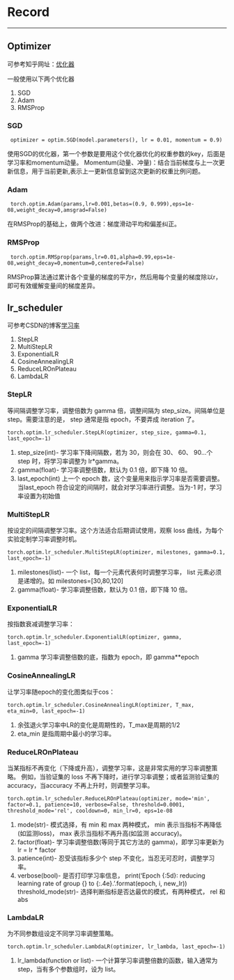 # Record
----------
## Optimizer

可参考知乎网址：[优化器](https://zhuanlan.zhihu.com/p/78622301)

一般使用以下两个优化器
1. SGD
2. Adam
3. RMSProp

### SGD
     optimizer = optim.SGD(model.parameters(), lr = 0.01, momentum = 0.9)
        
使用SGD的优化器，第一个参数是要用这个优化器优化的权重参数的key，后面是学习率和momentum动量。
Momentum(动量、冲量)：结合当前梯度与上一次更新信息，用于当前更新,表示上一更新信息留到这次更新的权重比例问题。
### Adam
     torch.optim.Adam(params,lr=0.001,betas=(0.9, 0.999),eps=1e-08,weight_decay=0,amsgrad=False)

在RMSProp的基础上，做两个改进：梯度滑动平均和偏差纠正。

### RMSProp

     torch.optim.RMSprop(params,lr=0.01,alpha=0.99,eps=1e-08,weight_decay=0,momentum=0,centered=False)
RMSProp算法通过累计各个变量的梯度的平方r，然后用每个变量的梯度除以r，即可有效缓解变量间的梯度差异。

## lr_scheduler

可参考CSDN的博客[学习率](https://blog.csdn.net/shanglianlm/article/details/85143614)
1. StepLR
2. MultiStepLR
3. ExponentialLR
4. CosineAnnealingLR
5. ReduceLROnPlateau
6. LambdaLR
### StepLR
等间隔调整学习率，调整倍数为 gamma 倍，调整间隔为 step_size。间隔单位是step。需要注意的是， step 通常是指 epoch，不要弄成 iteration 了。

    torch.optim.lr_scheduler.StepLR(optimizer, step_size, gamma=0.1, last_epoch=-1)
    
1. step_size(int)- 学习率下降间隔数，若为 30，则会在 30、 60、 90…个 step 时，将学习率调整为 lr*gamma。
2. gamma(float)- 学习率调整倍数，默认为 0.1 倍，即下降 10 倍。
3. last_epoch(int) 上一个 epoch 数，这个变量用来指示学习率是否需要调整。当last_epoch 符合设定的间隔时，就会对学习率进行调整。当为-1 时，学习率设置为初始值


### MultiStepLR

按设定的间隔调整学习率。这个方法适合后期调试使用，观察 loss 曲线，为每个实验定制学习率调整时机。

    torch.optim.lr_scheduler.MultiStepLR(optimizer, milestones, gamma=0.1, last_epoch=-1)
1. milestones(list)- 一个 list，每一个元素代表何时调整学习率， list 元素必须是递增的。如 milestones=[30,80,120]
2. gamma(float)- 学习率调整倍数，默认为 0.1 倍，即下降 10 倍。

### ExponentialLR

按指数衰减调整学习率：

    torch.optim.lr_scheduler.ExponentialLR(optimizer, gamma, last_epoch=-1)

1. gamma 学习率调整倍数的底，指数为 epoch，即 gamma**epoch

### CosineAnnealingLR
让学习率随epoch的变化图类似于cos：

    torch.optim.lr_scheduler.CosineAnnealingLR(optimizer, T_max, eta_min=0, last_epoch=-1)

1. 余弦退火学习率中LR的变化是周期性的，T_max是周期的1/2
2. eta_min 是指周期中最小的学习率。

### ReduceLROnPlateau
当某指标不再变化（下降或升高），调整学习率，这是非常实用的学习率调整策略。
例如，当验证集的 loss 不再下降时，进行学习率调整；或者监测验证集的 accuracy，当accuracy 不再上升时，则调整学习率。

    torch.optim.lr_scheduler.ReduceLROnPlateau(optimizer, mode='min', factor=0.1, patience=10, verbose=False, threshold=0.0001, threshold_mode='rel', cooldown=0, min_lr=0, eps=1e-08

1. mode(str)- 模式选择，有 min 和 max 两种模式， min 表示当指标不再降低(如监测loss)， max 表示当指标不再升高(如监测 accuracy)。
2. factor(float)- 学习率调整倍数(等同于其它方法的 gamma)，即学习率更新为 lr = lr * factor
3. patience(int)- 忍受该指标多少个 step 不变化，当忍无可忍时，调整学习率。
4. verbose(bool)- 是否打印学习率信息， print(‘Epoch {:5d}: reducing learning rate of group {} to {:.4e}.’.format(epoch, i, new_lr))
threshold_mode(str)- 选择判断指标是否达最优的模式，有两种模式， rel 和 abs

### LambdaLR

为不同参数组设定不同学习率调整策略。

    torch.optim.lr_scheduler.LambdaLR(optimizer, lr_lambda, last_epoch=-1)

1. lr_lambda(function or list)- 一个计算学习率调整倍数的函数，输入通常为 step，当有多个参数组时，设为 list。






